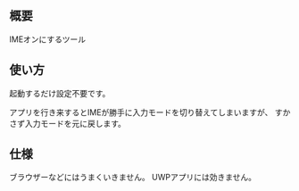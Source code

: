 ## 概要
IMEオンにするツール

## 使い方
起動するだけ設定不要です。

アプリを行き来するとIMEが勝手に入力モードを切り替えてしまいますが、
すかさず入力モードを元に戻します。

## 仕様
ブラウザーなどにはうまくいきません。
UWPアプリには効きません。
